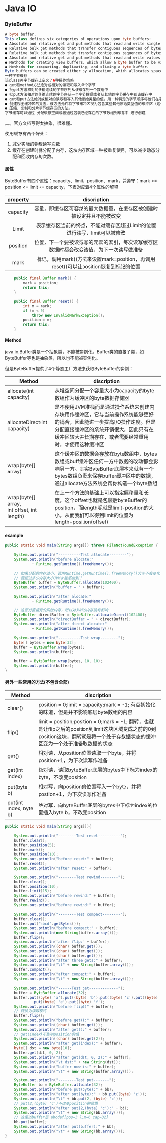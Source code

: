 # Java IO

### ByteBuffer

````java
A byte buffer.
This class defines six categories of operations upon byte buffers:
● Absolute and relative get and put methods that read and write single bytes;
● Relative bulk get methods that transfer contiguous sequences of bytes from this buffer into an array;
● Relative bulk put methods that transfer contiguous sequences of bytes from a byte array or some other byte buffer into this buffer;
● Absolute and relative get and put methods that read and write values of other primitive types, translating them to and from sequences of bytes in a particular byte order;
● Methods for creating view buffers, which allow a byte buffer to be viewed as a buffer containing values of some other primitive type; and
● Methods for compacting, duplicating, and slicing a byte buffer.
Byte buffers can be created either by allocation, which allocates space for the buffer's content, or by wrapping an existing byte array into a buffer. 
一种字节缓存
该class再字节缓存上定义了6种操作策略
● get和method方法绝对或相对的读取和写入单个字节
● 批get方法相对的传输连续的字节序列从该缓存到一个数组中
● 批put方法相对的传输连续的字节序从一个字节数据或者从其他的字节缓存中到该缓存中
● get和put方法绝对或相对的读取和写入其他原始类型的值，用一种特定的字节顺序将他们在字节序列间来回转换
● 创建视图缓冲区的方法，该方法允许将字节缓冲区视为包含某些其他原始类型值的缓冲区（这个我也没看懂，以后再看看文档）
● 压缩、复制和分片字节缓存区的方法。
字节缓存可以通过 分配缓存空间或者通过包装已经存在的字节数组到缓存中 进行创建

````

。。。官方文档写得太抽象，很难懂。

使用缓存有两个好处：

1. 减少实际的物理读写次数
2. 缓存在创建时就分配了内存，这块内存区域一种被重复使用，可以减少动态分配和回收内存的次数。



#### 属性

ByteBuffer有四个属性：capacity、limit、position、mark，并遵守：mark <= position <= limit <= capacity，下表对应着4个属性的解释

| property |                         discription                          |
| :------: | :----------------------------------------------------------: |
| capacity | 容量，即缓存区可容纳的最大数据量，在缓存区被创建时被设定并且不能被改变 |
|  Limit   | 表示缓存区当前的终点，不能对缓存区超过Limit的位置进行读写，limit可以被修改 |
| position | 位置，下一个要被读或写的元素的索引，每次读写缓存区数据时都会改变该值，为下一次读写做准备 |
|   mark   | 标记，调用mark()方法来设置mark=position，再调用reset()可以让position恢复到标记的位置 |



````java
    public final Buffer mark() {
        mark = position;
        return this;
    }

    public final Buffer reset() {
        int m = mark;
        if (m < 0)
            throw new InvalidMarkException();
        position = m;
        return this;
    }
````

#### Method

java.io.Buffer类是一个抽象类，不能被实例化。Buffer类的直接子类，如ByteBuffer等也是抽象类，所以也不能被实例化。

但是ByteBuffer提供了4个静态工厂方法来获取ByteBuffer的实例：



| Method                                          | discription                                                  |
| ----------------------------------------------- | ------------------------------------------------------------ |
| allocate(int capacity)                          | 从堆空间分配一个容量大小为capacity的byte数组作为缓冲区的byte数据存储器 |
| allocateDirect(int capacity)                    | 是不使用JVM堆栈而是通过操作系统来创建内存块用作缓冲区，它与当前操作系统能够更好的耦合，因此能进一步提高I/O操作速度。但是分配直接缓冲区的系统开销很大，因此只有在缓冲区较大并长期存在，或者需要经常重用时，才使用这种缓冲区 |
| wrap(byte[] array)                              | 这个缓冲区的数据会存放在byte数组中，bytes数组或buff缓冲区任何一方中数据的改动都会影响另一方。其实ByteBuffer底层本来就有一个bytes数组负责来保存buffer缓冲区中的数据，通过allocate方法系统会帮你构造一个byte数组 |
| wrap(byte[] array,<br/> int offset, int length) | 在上一个方法的基础上可以指定偏移量和长度，这个offset也就是包装后byteBuffer的position，而length呢就是limit-position的大小，从而我们可以得到limit的位置为length+position(offset) |

#### example

````java
public static void main(String args[]) throws FileNotFoundException {  
  
    System.out.println("----------Test allocate--------");  
    System.out.println("before alocate:"  
            + Runtime.getRuntime().freeMemory());  
      
    // 如果分配的内存过小，调用Runtime.getRuntime().freeMemory()大小不会变化？  
    // 要超过多少内存大小JVM才能感觉到？  
    ByteBuffer buffer = ByteBuffer.allocate(102400);  
    System.out.println("buffer = " + buffer);  
      
    System.out.println("after alocate:"  
            + Runtime.getRuntime().freeMemory());  
      
    // 这部分直接用的系统内存，所以对JVM的内存没有影响  
    ByteBuffer directBuffer = ByteBuffer.allocateDirect(102400);  
    System.out.println("directBuffer = " + directBuffer);  
    System.out.println("after direct alocate:"  
            + Runtime.getRuntime().freeMemory());  
      
    System.out.println("----------Test wrap--------");  
    byte[] bytes = new byte[32];  
    buffer = ByteBuffer.wrap(bytes);  
    System.out.println(buffer);  
      
    buffer = ByteBuffer.wrap(bytes, 10, 10);  
    System.out.println(buffer);   
}  
````

#### 另外一些常用的方法(不包含全部)

| Method                 | discription                                                  |
| ---------------------- | ------------------------------------------------------------ |
| clear()                | position = 0;limit = capacity;mark = -1; 有点初始化的味道，但是并不影响底层byte数组的内容 |
| flip()                 | limit = position;position = 0;mark = -1; 翻转，也就是让flip之后的position到limit这块区域变成之前的0到position这块，翻转就是将一个处于存数据状态的缓冲区变为一个处于准备取数据的状态 |
| get()                  | 相对读，从position位置读取一个byte，并将position+1，为下次读写作准备 |
| get(int index)         | 绝对读，读取byteBuffer底层的bytes中下标为index的byte，不改变position |
| put(byte b)            | 相对写，向position的位置写入一个byte，并将postion+1，为下次读写作准备 |
| put(int index, byte b) | 绝对写，向byteBuffer底层的bytes中下标为index的位置插入byte b，不改变position |

````java
public static void main(String args[]){  
  
    System.out.println("--------Test reset----------");  
    buffer.clear();  
    buffer.position(5);  
    buffer.mark();  
    buffer.position(10);  
    System.out.println("before reset:" + buffer);  
    buffer.reset();  
    System.out.println("after reset:" + buffer);  
  
    System.out.println("--------Test rewind--------");  
    buffer.clear();  
    buffer.position(10);  
    buffer.limit(15);  
    System.out.println("before rewind:" + buffer);  
    buffer.rewind();  
    System.out.println("before rewind:" + buffer);  
  
    System.out.println("--------Test compact--------");  
    buffer.clear();  
    buffer.put("abcd".getBytes());  
    System.out.println("before compact:" + buffer);  
    System.out.println(new String(buffer.array()));  
    buffer.flip();  
    System.out.println("after flip:" + buffer);  
    System.out.println((char) buffer.get());  
    System.out.println((char) buffer.get());  
    System.out.println((char) buffer.get());  
    System.out.println("after three gets:" + buffer);  
    System.out.println("\t" + new String(buffer.array()));  
    buffer.compact();  
    System.out.println("after compact:" + buffer);  
    System.out.println("\t" + new String(buffer.array()));  
  
    System.out.println("------Test get-------------");  
    buffer = ByteBuffer.allocate(32);  
    buffer.put((byte) 'a').put((byte) 'b').put((byte) 'c').put((byte) 'd')  
            .put((byte) 'e').put((byte) 'f');  
    System.out.println("before flip()" + buffer);  
    // 转换为读取模式  
    buffer.flip();  
    System.out.println("before get():" + buffer);  
    System.out.println((char) buffer.get());  
    System.out.println("after get():" + buffer);  
    // get(index)不影响position的值  
    System.out.println((char) buffer.get(2));  
    System.out.println("after get(index):" + buffer);  
    byte[] dst = new byte[10];  
    buffer.get(dst, 0, 2);  
    System.out.println("after get(dst, 0, 2):" + buffer);  
    System.out.println("\t dst:" + new String(dst));  
    System.out.println("buffer now is:" + buffer);  
    System.out.println("\t" + new String(buffer.array()));  
  
    System.out.println("--------Test put-------");  
    ByteBuffer bb = ByteBuffer.allocate(32);  
    System.out.println("before put(byte):" + bb);  
    System.out.println("after put(byte):" + bb.put((byte) 'z'));  
    System.out.println("\t" + bb.put(2, (byte) 'c'));  
    // put(2,(byte) 'c')不改变position的位置  
    System.out.println("after put(2,(byte) 'c'):" + bb);  
    System.out.println("\t" + new String(bb.array()));  
    // 这里的buffer是 abcdef[pos=3 lim=6 cap=32]  
    bb.put(buffer);  
    System.out.println("after put(buffer):" + bb);  
    System.out.println("\t" + new String(bb.array()));  
}  
````

